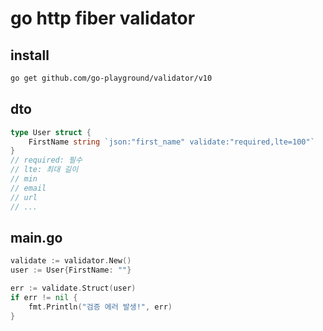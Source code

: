 # go http fiber validator

## install

```sh
go get github.com/go-playground/validator/v10
```

## dto

```go
type User struct {
    FirstName string `json:"first_name" validate:"required,lte=100"`
}
// required: 필수
// lte: 최대 길이
// min
// email
// url
// ...
```

## main.go

```go
validate := validator.New()
user := User{FirstName: ""}

err := validate.Struct(user)
if err != nil {
	fmt.Println("검증 에러 발생!", err)
}
```
